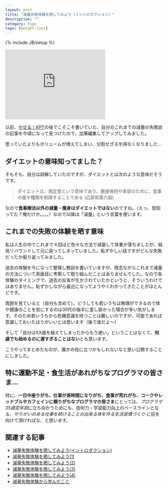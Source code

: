 ```yaml
---
layout: post
title: "減量失敗体験を晒してみよう（イントロダクション）"
description: ""
category: tips
tags: [weight-loss]
---
```

{% include JB/setup %}

<iframe src="https://www.flickr.com/photos/53372763@N00/81255795/player/" width="320" height="224" frameborder="0" allowfullscreen webkitallowfullscreen mozallowfullscreen oallowfullscreen msallowfullscreen></iframe>

以前、[やせる！KPT](http://giantech.jp/2014/08/29/yaseru-kpt/)の後でこそこそ書いていた、自分のこれまでの減量の失敗談の記事を今頃になって見つけたので、加筆編集してアップしてみました。

思っていたよりもボリュームが増えてしまい、分割せざるを得なくなりました...

## ダイエットの意味知ってました？

そもそも、自分は誤解していたのですが、ダイエットとは次のような意味だそうです。

> ダイエットは、規定食という意味であり、健康保持や美容のために、食事の量や種類を制限することである
(広辞苑第六版)

なので**食事療法以外の減量・痩身はダイエットではない**のですね。（えっ、皆知ってた？俺だけか。。。。）なので以降は「減量」という言葉を使います。

## これまでの失敗の体験を晒す意味

私は人生の中でこれまで４回ほど色々な方法で減量して体重が落ちましたが、結局リバウンドして元に戻ってしまっていました。恥ずかしい話ですがどんな失敗だったか振り返ってみました。

過去の体験を今になって整理し教訓を書いていますが、残念ながらこれまで減量の方法について真面目に考察して取り組んだことはありませんでした。なので各体験のタイミングで、過去の反省が生かされていたかというと、そういうわけではありません。恥ずかしながら最近になってようやくわかってきたことがほとんどです。

周囲を見ていると（自分も含めて）、どうしても若いうちは無理ができるので体や健康のことを気にするのは30代の後半に差し掛かった場合が多い気がします。そのため若いうちから危機意識を持つことは難しいのですが、可能であれば意識しておいたほうがいいとは思います（後で楽だよ〜）

そして「自分はXX歳を越えてしまったからもう遅い」ということはなくて、**何歳でも始めるのに遅すぎることはない**とも思います。

こうやってまとめたものが、誰かの役に立つかもしれないなと思い公開することにしました。

## 特に運動不足・食生活があれがちなプログラマの皆さま...

特に、**一日中座りがち、仕事が長時間になりがち、食事が荒れがち、コークやレッドブルやカフェインに頼りがちなプログラマの皆さま**にとっては、*プログラマ35歳定年説*に立ち向かうためにも、技術力・学習能力向上のベースラインとなる、*やりがいのある仕事を続けることの出来る体を作る生活習慣づくり* に目を向けて頂ければな、と思います。

## 関連する記事

* [減量失敗体験を晒してみよう(イントロダクション)](../failure-experiences-of-weight-loss/)
* [減量失敗体験を晒してみよう(1)](../failure-experiences-of-weight-loss-1/)
* [減量失敗体験を晒してみよう(2)](../failure-experiences-of-weight-loss-2/)
* [減量失敗体験を晒してみよう(3)](../failure-experiences-of-weight-loss-3/)
* [減量失敗体験を晒してみよう(4)](../failure-experiences-of-weight-loss-4/)
* [減量失敗体験から学んだこと](../failure-experiences-of-weight-loss-retro/)
